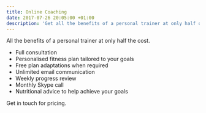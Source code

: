 ```yaml
---
title: Online Coaching
date: 2017-07-26 20:05:00 +01:00
description: 'Get all the benefits of a personal trainer at only half of the cost! '
---
```


All the benefits of a personal trainer at only half the cost.

* Full consultation
* Personalised fitness plan tailored to your goals 
* Free plan adaptations when required 
* Unlimited email communication 
* Weekly progress review
* Monthly Skype call
* Nutritional advice to help achieve your goals

Get in touch for pricing.